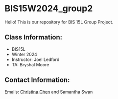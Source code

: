 # BIS15W2024_group2

Hello! This is our repository for BIS 15L Group Project.

## Class Information:
- BIS15L
- Winter 2024
- Instructor: Joel Ledford
- TA: Bryshal Moore

## Contact Information:

Emails: [Christina Chen](mailto:omqchen@ucdavis.edu) and Samantha Swan
